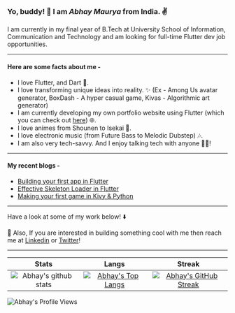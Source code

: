 ### Yo, buddy! 👋 I am **_Abhay Maurya_** from India. ✌

I am currently in my final year of B.Tech at University School of Information, Communication and Technology and am looking for full-time Flutter dev job opportunities.

----

#### Here are some facts about me -

- I love Flutter, and Dart 💙.
- I love transforming unique ideas into reality. ✨ (Ex - Among Us avatar generator, BoxDash - A hyper casual game, Kivas - Algorithmic art generator)
- I am currently developing my own portfolio website using Flutter (which you can check out [here](https://lcdev.netlify.app)) 🌐.
- I love animes from Shounen to Isekai 🥷.
- I love electronic music (from Future Bass to Melodic Dubstep) 🎶.
- I am also very tech-savvy. And I enjoy talking tech with anyone 🧑‍💻!

----

#### My recent blogs -

<!-- BLOG-POST-LIST:START -->
- [Building your first app in Flutter](https://liquidatorcoder.medium.com/building-your-first-app-in-flutter-ed10e971cc21?source=rss-b46c583c10b2------2)
- [Effective Skeleton Loader in Flutter](https://liquidatorcoder.medium.com/effective-skeleton-loader-in-flutter-b567e60d5314?source=rss-b46c583c10b2------2)
- [Making your first game in Kivy &amp; Python](https://medium.com/techspace-usict/making-your-first-game-in-kivy-python-91fcda83aa5c?source=rss-b46c583c10b2------2)
<!-- BLOG-POST-LIST:END -->

----

Have a look at some of my work below! ⬇️

💬 Also, If you are interested in building something cool with me then reach me at [Linkedin](https://www.linkedin.com/in/liquidatorcoder/) or [Twitter](https://twitter.com/LiquidatorAB)!

----

|  Stats      | Langs           | Streak  |
|:-------------:|:-------------:|:-----:|
| ![Abhay's github stats](https://github-readme-stats.vercel.app/api?username=LiquidatorCoder&show_icons=true&title_color=74ff0a&icon_color=74ff0a&text_color=9f9f9f&bg_color=2D2D2D)      | [![Abhay's Top Langs](https://github-readme-stats.vercel.app/api/top-langs/?username=LiquidatorCoder&layout=compact&title_color=74ff0a&icon_color=74ff0a&text_color=9f9f9f&bg_color=2D2D2D)](https://github.com/LiquidatorCoder?tab=repositories) | [![Abhay's GitHub Streak](https://github-readme-streak-stats.herokuapp.com/?user=LiquidatorCoder&theme=dark&background=2D2D2D&currStreakLabel=74ff0a&ring=74ff0a&fire=74ff0a&sideLabels=74ff0a)](https://github.com/LiquidatorCoder?tab=repositories) |


![Abhay's Profile Views](https://komarev.com/ghpvc/?username=LiquidatorCoder&color=74ff0a)

<!--
**LiquidatorCoder/LiquidatorCoder** is a ✨ _special_ ✨ repository because its `README.md` (this file) appears on your GitHub profile.

Here are some ideas to get you started:

- 🔭 I’m currently working on ...
- 🌱 I’m currently learning ...
- 👯 I’m looking to collaborate on ...
- 🤔 I’m looking for help with ...
- 💬 Ask me about ...
- 📫 How to reach me: ...
- 😄 Pronouns: ...
- ⚡ Fun fact: ...
-->
